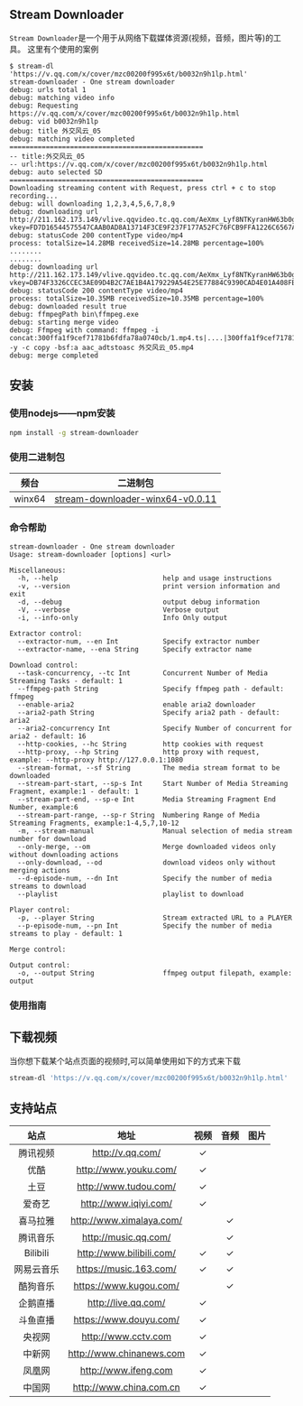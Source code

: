 ## Stream Downloader
`Stream Downloader`是一个用于从网络下载媒体资源(视频，音频，图片等)的工具。
这里有个使用的案例

	$ stream-dl 'https://v.qq.com/x/cover/mzc00200f995x6t/b0032n9h1lp.html'
	stream-downloader - One stream downloader
	debug: urls total 1
	debug: matching video info
	debug: Requesting https://v.qq.com/x/cover/mzc00200f995x6t/b0032n9h1lp.html
	debug: vid b0032n9h1lp
	debug: title 外交风云_05
	debug: matching video completed
	================================================
	-- title:外交风云_05
	-- url:https://v.qq.com/x/cover/mzc00200f995x6t/b0032n9h1lp.html
	debug: auto selected SD
	================================================
	Downloading streaming content with Request, press ctrl + c to stop recording...
	debug: will downloading 1,2,3,4,5,6,7,8,9
	debug: downloading url http://211.162.173.149/vlive.qqvideo.tc.qq.com/AeXmx_Lyf8NTKyranHW63b0gcNIqVYyXRNquS1JVP524/uwMROfz2r5zAoaQXGdGnC2dfKb8lyKS1sskNZcPDHZeE8qgJ/l00326604nv.p203.1.mp4?vkey=FD7D16544575547CAAB0AD8A13714F3CE9F237F177A52FC76FCB9FFA1226C6567AA28553FDE74B25EEBDFEC581D1E09F61537ACA7C2845A426633DECAB8088FF45FA8F9A277229D6F59FCF172F411CCA6A5B490888B0EA4AC1A7D27671F221B954631CB2B2E01D8ABF2E4BFE4ED973BA
	debug: statusCode 200 contentType video/mp4
	process: totalSize=14.28MB receivedSize=14.28MB percentage=100%
	........
	........
	debug: downloading url http://211.162.173.149/vlive.qqvideo.tc.qq.com/AeXmx_Lyf8NTKyranHW63b0gcNIqVYyXRNquS1JVP524/uwMROfz2r5zAoaQXGdGnC2dfKb8lyKS1sskNZcPDHZeE8qgJ/l00326604nv.p203.9.mp4?vkey=DB74F3326CCEC3AE09D4B2C7AE1B4A179229A54E25E77884C9390CAD4E01A408FBCF8F739A3CD2606DA8403D8A6A99AB23D861B670CFE1DCF330FA260168CAFC68B221920A14ED51BF3C1DA17412F2F41B13A8ADF5AF726280167ED7678F697D889E7DF8DE08D4DB9BA1C6A18074865D
	debug: statusCode 200 contentType video/mp4
	process: totalSize=10.35MB receivedSize=10.35MB percentage=100%
	debug: downloaded result true
	debug: ffmpegPath bin\ffmpeg.exe
	debug: starting merge video
	debug: Ffmpeg with command: ffmpeg -i concat:300ffa1f9cef71781b6fdfa78a0740cb/1.mp4.ts|....|300ffa1f9cef71781b6fdfa78a0740cb/9.mp4.ts -y -c copy -bsf:a aac_adtstoasc 外交风云_05.mp4
	debug: merge completed

## 安装
### 使用nodejs——npm安装
```sh
npm install -g stream-downloader
```
### 使用二进制包

|  频台  |         二进制包          |
| :----: | :-------------------: |
| winx64 |   [stream-downloader-winx64-v0.0.11](https://github.com/lunnlew/stream-downloader/releases/download/v0.0.11/stream-downloader-winx64.exe)   |


### 命令帮助

	stream-downloader - One stream downloader
	Usage: stream-downloader [options] <url>

	Miscellaneous:
	  -h, --help                          help and usage instructions
	  -v, --version                       print version information and exit
	  -d, --debug                         output debug information
	  -V, --verbose                       Verbose output
	  -i, --info-only                     Info Only output

	Extractor control:
	  --extractor-num, --en Int           Specify extractor number
	  --extractor-name, --ena String      Specify extractor name

	Download control:
	  --task-concurrency, --tc Int        Concurrent Number of Media Streaming Tasks - default: 1
	  --ffmpeg-path String                Specify ffmpeg path - default: ffmpeg
	  --enable-aria2                      enable aria2 downloader
	  --aria2-path String                 Specify aria2 path - default: aria2
	  --aria2-concurrency Int             Specify Number of concurrent for aria2 - default: 16
	  --http-cookies, --hc String         http cookies with request
	  --http-proxy, --hp String           http proxy with request, example: --http-proxy http://127.0.0.1:1080
	  --stream-format, --sf String        The media stream format to be downloaded
	  --stream-part-start, --sp-s Int     Start Number of Media Streaming Fragment, example:1 - default: 1
	  --stream-part-end, --sp-e Int       Media Streaming Fragment End Number, example:6
	  --stream-part-range, --sp-r String  Numbering Range of Media Streaming Fragments, example:1-4,5,7,10-12
	  -m, --stream-manual                 Manual selection of media stream number for download
	  --only-merge, --om                  Merge downloaded videos only without downloading actions
	  --only-download, --od               download videos only without merging actions
	  --d-episode-num, --dn Int           Specify the number of media streams to download
	  --playlist                          playlist to download

	Player control:
	  -p, --player String                 Stream extracted URL to a PLAYER
	  --p-episode-num, --pn Int           Specify the number of media streams to play - default: 1

	Merge control:

	Output control:
	  -o, --output String                 ffmpeg output filepath, example: output

### 使用指南

## 下载视频
当你想下载某个站点页面的视频时,可以简单使用如下的方式来下载
```sh
stream-dl 'https://v.qq.com/x/cover/mzc00200f995x6t/b0032n9h1lp.html'
```

## 支持站点

|  站点  |         地址          | 视频 | 音频 | 图片 |
| :----: | :-------------------: | :--: | :--: | :--: |
| 腾讯视频 |   http://v.qq.com/    |  ✓   |      |      |
|  优酷  | http://www.youku.com/ |  ✓   |      |      |
|  土豆  | http://www.tudou.com/ |  ✓   |      |      |
| 爱奇艺 | http://www.iqiyi.com/ |  ✓   |      |      |
| 喜马拉雅 | http://www.ximalaya.com/ |     |   ✓   |      |
| 腾讯音乐 | http://music.qq.com/ |     |   ✓   |      |
| Bilibili | http://www.bilibili.com/ |  ✓   |   ✓   |      |
| 网易云音乐 | https://music.163.com/ |  ✓   |   ✓   |      |
| 酷狗音乐 | https://www.kugou.com/ |      |   ✓   |      |
| 企鹅直播 | http://live.qq.com/ |  ✓   |      |      |
| 斗鱼直播 | https://www.douyu.com/ |  ✓   |      |      |
| 央视网 | http://www.cctv.com |  ✓   |      |      |
| 中新网 | http://www.chinanews.com |  ✓   |      |      |
| 凤凰网 | http://www.ifeng.com |  ✓   |      |      |
| 中国网 | http://www.china.com.cn |  ✓   |      |      |